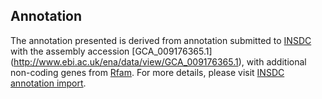 
Annotation
----------

The annotation presented is derived from annotation submitted to
[INSDC](http://www.insdc.org) with the assembly accession [GCA\_009176365.1]
(http://www.ebi.ac.uk/ena/data/view/GCA_009176365.1),
with additional non-coding genes from
[Rfam](http://rfam.xfam.org/). For more details, please visit [INSDC
annotation import](http://ensemblgenomes.org/info/data/insdc_annotation).
